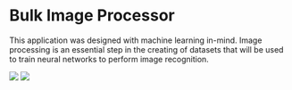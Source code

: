 # Bulk Image Processor

This application was designed with machine learning in-mind. Image processing is an essential step in the creating of datasets that will be used to train neural networks to perform image recognition.

<p float="left">
  <img src="https://user-images.githubusercontent.com/50201165/147006262-cfa5b21f-9fdb-4b8f-be64-3be091c994e9.png" />
  <img src='https://user-images.githubusercontent.com/50201165/147007621-4037a5a7-405f-47de-a46e-7f7e29f08d00.png'/> 
</p>
